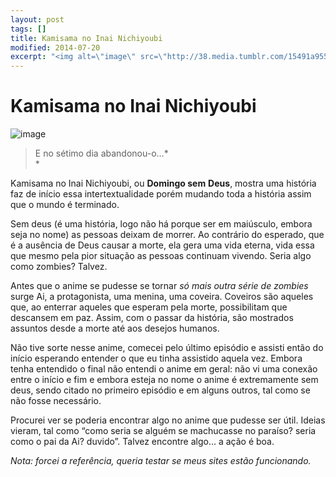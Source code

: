 ```yaml
---
layout: post
tags: []
title: Kamisama no Inai Nichiyoubi
modified: 2014-07-20
excerpt: "<img alt=\"image\" src=\"http://38.media.tumblr.com/15491a9553afde09f6eb48a9b3f6b22d/tumblr_inline_n8zc0hzDC61qju32f.jpg\">"
---
```


Kamisama no Inai Nichiyoubi
===========================

![image](http://38.media.tumblr.com/15491a9553afde09f6eb48a9b3f6b22d/tumblr_inline_n8zc0hzDC61qju32f.jpg)

> E no sétimo dia abandonou-o…*\
> *

Kamisama no Inai Nichiyoubi, ou **Domingo sem** **Deus**, mostra uma
história faz de início essa intertextualidade porém mudando toda a
história assim que o mundo é terminado.

Sem deus (é uma história, logo não há porque ser em maiúsculo, embora
seja no nome) as pessoas deixam de morrer. Ao contrário do esperado, que
é a ausência de Deus causar a morte, ela gera uma vida eterna, vida essa
que mesmo pela pior situação as pessoas continuam vivendo. Seria algo
como zombies? Talvez.

Antes que o anime se pudesse se tornar *só mais outra série de zombies*
surge Ai, a protagonista, uma menina, uma coveira. Coveiros são aqueles
que, ao enterrar aqueles que esperam pela morte, possibilitam que
descansem em paz. Assim, com o passar da história, são mostrados
assuntos desde a morte até aos desejos humanos.

Não tive sorte nesse anime, comecei pelo último episódio e assisti então
do início esperando entender o que eu tinha assistido aquela vez. Embora
tenha entendido o final não entendi o anime em geral: não vi uma conexão
entre o início e fim e embora esteja no nome o anime é extremamente sem
deus, sendo citado no primeiro episódio e em alguns outros, tal como se
não fosse necessário.

Procurei ver se poderia encontrar algo no anime que pudesse ser útil.
Ideias vieram, tal como “como seria se alguém se machucasse no paraíso?
seria como o pai da Ai? duvido”. Talvez encontre algo… a ação é boa.

*Nota: forcei a referência, queria testar se meus sites estão
funcionando.*

